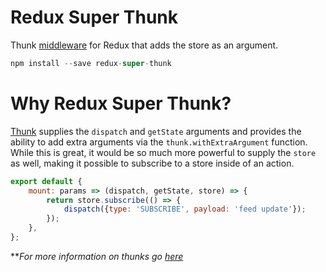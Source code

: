 Redux Super Thunk
=================

Thunk [middleware](http://redux.js.org/docs/advanced/Middleware.html) for Redux that adds the store as an argument.

```js
npm install --save redux-super-thunk
```

# Why Redux Super Thunk?
[Thunk](https://github.com/gaearon/redux-thunk) supplies the `dispatch` and `getState` arguments and provides the ability to add extra arguments via the `thunk.withExtraArgument` function. 
While this is great, it would be so much more powerful to supply the `store` as well, making it possible to subscribe to a store inside of an action. 

```js
export default {
    mount: params => (dispatch, getState, store) => {  
        return store.subscribe(() => { 
            dispatch({type: 'SUBSCRIBE', payload: 'feed update'});
        });
    },
};
```

**_For more information on thunks go [here](https://github.com/gaearon/redux-thunk)_
